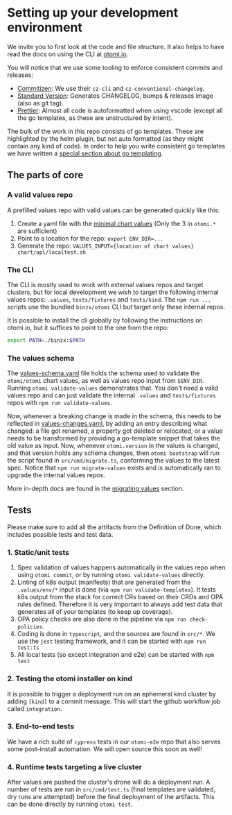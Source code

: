 # Setting up your development environment

We invite you to first look at the code and file structure. It also helps to have read the docs on using the CLI at [otomi.io](https://apl-docs.net/docs/cli/working-with).

You will notice that we use some tooling to enforce consistent commits and releases:

- [Commitizen](https://github.com/commitizen): We use their `cz-cli` and `cz-conventional-changelog`.
- [Standard Version](https://github.com/conventional-changelog/standard-version): Generates CHANGELOG, bumps & releases image (also as git tag).
- [Prettier](https://prettier.io): Almost all code is autoformatted when using vscode (except all the go templates, as these are unstructured by intent).

The bulk of the work in this repo consists of go templates. These are highlighted by the helm plugin, but not auto formatted (as they might contain any kind of code). In order to help you write consistent go templates we have written a [special section about go templating](./go-templating.md).

## The parts of core

### A valid values repo

A prefilled values repo with valid values can be generated quickly like this:

1. Create a yaml file with the [minimal chart values](https://github.com/linode/apl-core/blob/main/chart/apl/values.yaml) (Only the 3 in `otomi.*` are sufficient)
2. Point to a location for the repo: `export ENV_DIR=...`
3. Generate the repo: `VALUES_INPUT={location of chart values} chart/apl/localtest.sh`

### The CLI

The CLI is mostly used to work with external values repos and target clusters, but for local development we wish to target the following internal values repos: `.values`, `tests/fixtures` and `tests/kind`. The `npm run ...` scripts use the bundled `binzx/otomi` CLI but target only these internal repos.

It is possible to install the cli globally by following the instructions on otomi.io, but it suffices to point to the one from the repo:

```bash
export PATH=./binzx:$PATH
```

### The values schema

The [values-schema.yaml](../values-schema.yaml) file holds the schema used to validate the `otomi/otomi` chart values, as well as values repo input from `$ENV_DIR`. Running `otomi validate-values` demonstrates that. You don't need a valid values repo and can just validate the internal `.values` and `tests/fixtures` repos with `npm run validate-values`.

Now, whenever a breaking change is made in the schema, this needs to be reflected in [values-changes.yaml](../values-changes.yaml), by adding an entry describing what changed: a file got renamed, a property got deleted or relocated, or a value needs to be transformed by providing a go-template snippet that takes the old value as input.
Now, whenever `otomi.version` in the values is changed, and that version holds any schema changes, then `otomi bootstrap` will run the script found in `src/cmd/migrate.ts`, conforming the values to the latest spec. Notice that `npm run migrate-values` exists and is automatically ran to upgrade the internal values repos.

More in-depth docs are found in the [migrating values](./migrating-values.md) section.

## Tests

Please make sure to add all the artifacts from the Definition of Done, which includes possible tests and test data.

### 1. Static/unit tests

1. Spec validation of values happens automatically in the values repo when using `otomi commit`, or by running `otomi validate-values` directly.
2. Linting of k8s output (manifests) that are generated from the `.values/env/*` input is done (via `npm run validate-templates`).
   It tests k8s output from the stack for correct CRs based on their CRDs and OPA rules defined.
   Therefore it is very important to always add test data that generates all of your templates (to keep up coverage).
3. OPA policy checks are also done in the pipeline via `npm run check-policies`.
4. Coding is done in `typescript`, and the sources are found in `src/*`. We use the `jest` testing framework, and it can be started with `npm run test:ts`
5. All local tests (so except integration and e2e) can be started with `npm test`

### 2. Testing the otomi installer on kind

It is possible to trigger a deployment run on an ephemeral kind cluster by adding `[kind]` to a commit message. This will start the github workflow job called `integration`.

### 3. End-to-end tests

We have a rich suite of `cypress` tests in our `otomi-e2e` repo that also serves some post-install automation.
We will open source this soon as well!

### 4. Runtime tests targeting a live cluster

After values are pushed the cluster's drone will do a deployment run. A number of tests are run in `src/cmd/test.ts` (final templates are validated, dry runs are attempted) before the final deployment of the artifacts. This can be done directly by running `otomi test`.
